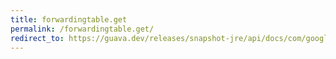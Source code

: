 ```yaml
---
title: forwardingtable.get
permalink: /forwardingtable.get/
redirect_to: https://guava.dev/releases/snapshot-jre/api/docs/com/google/common/collect/ForwardingTable.html#get-java.lang.Object-java.lang.Object-
---
```

